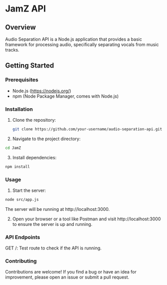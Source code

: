 # JamZ API

## Overview

Audio Separation API is a Node.js application that provides a basic framework for processing audio, specifically separating vocals from music tracks.

## Getting Started

### Prerequisites

- Node.js (https://nodejs.org/)
- npm (Node Package Manager, comes with Node.js)

### Installation

1. Clone the repository:

   ```bash
   git clone https://github.com/your-username/audio-separation-api.git
   ```

2. Navigate to the project directory:

  ```bash
  cd JamZ
  ```

3. Install dependencies:

  ```bash
  npm install
  ```

### Usage

1. Start the server:

  ```bash
  node src/app.js
  ```

  The server will be running at http://localhost:3000.

2. Open your browser or a tool like Postman and visit http://localhost:3000 to ensure the server is up and running.

### API Endpoints

GET /: Test route to check if the API is running.

### Contributing

Contributions are welcome! If you find a bug or have an idea for improvement, please open an issue or submit a pull request.
